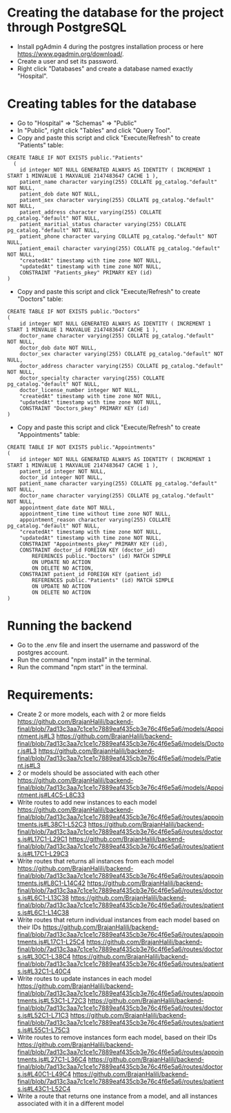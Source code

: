 # Creating the database for the project through PostgreSQL
* Install pgAdmin 4 during the postgres installation process or here https://www.pgadmin.org/download/.
* Create a user and set its password.
* Right click "Databases" and create a database named exactly "Hospital".

# Creating tables for the database
* Go to "Hospital" => "Schemas" => "Public"
* In "Public", right click "Tables" and click "Query Tool".
* Copy and paste this script and click "Execute/Refresh" to create "Patients" table:
~~~
CREATE TABLE IF NOT EXISTS public."Patients"
  (
    id integer NOT NULL GENERATED ALWAYS AS IDENTITY ( INCREMENT 1 START 1 MINVALUE 1 MAXVALUE 2147483647 CACHE 1 ),
    patient_name character varying(255) COLLATE pg_catalog."default" NOT NULL,
    patient_dob date NOT NULL,
    patient_sex character varying(255) COLLATE pg_catalog."default" NOT NULL,
    patient_address character varying(255) COLLATE pg_catalog."default" NOT NULL,
    patient_maritial_status character varying(255) COLLATE pg_catalog."default" NOT NULL,
    patient_phone character varying COLLATE pg_catalog."default" NOT NULL,
    patient_email character varying(255) COLLATE pg_catalog."default" NOT NULL,
    "createdAt" timestamp with time zone NOT NULL,
    "updatedAt" timestamp with time zone NOT NULL,
    CONSTRAINT "Patients_pkey" PRIMARY KEY (id)
)
~~~
* Copy and paste this script and click "Execute/Refresh" to create "Doctors" table:
~~~
CREATE TABLE IF NOT EXISTS public."Doctors"
(
    id integer NOT NULL GENERATED ALWAYS AS IDENTITY ( INCREMENT 1 START 1 MINVALUE 1 MAXVALUE 2147483647 CACHE 1 ),
    doctor_name character varying(255) COLLATE pg_catalog."default" NOT NULL,
    doctor_dob date NOT NULL,
    doctor_sex character varying(255) COLLATE pg_catalog."default" NOT NULL,
    doctor_address character varying(255) COLLATE pg_catalog."default" NOT NULL,
    doctor_specialty character varying(255) COLLATE pg_catalog."default" NOT NULL,
    doctor_license_number integer NOT NULL,
    "createdAt" timestamp with time zone NOT NULL,
    "updatedAt" timestamp with time zone NOT NULL,
    CONSTRAINT "Doctors_pkey" PRIMARY KEY (id)
)
~~~
* Copy and paste this script and click "Execute/Refresh" to create "Appointments" table:
~~~
CREATE TABLE IF NOT EXISTS public."Appointments"
(
    id integer NOT NULL GENERATED ALWAYS AS IDENTITY ( INCREMENT 1 START 1 MINVALUE 1 MAXVALUE 2147483647 CACHE 1 ),
    patient_id integer NOT NULL,
    doctor_id integer NOT NULL,
    patient_name character varying(255) COLLATE pg_catalog."default" NOT NULL,
    doctor_name character varying(255) COLLATE pg_catalog."default" NOT NULL,
    appointment_date date NOT NULL,
    appointment_time time without time zone NOT NULL,
    appointment_reason character varying(255) COLLATE pg_catalog."default" NOT NULL,
    "createdAt" timestamp with time zone NOT NULL,
    "updatedAt" timestamp with time zone NOT NULL,
    CONSTRAINT "Appointments_pkey" PRIMARY KEY (id),
    CONSTRAINT doctor_id FOREIGN KEY (doctor_id)
        REFERENCES public."Doctors" (id) MATCH SIMPLE
        ON UPDATE NO ACTION
        ON DELETE NO ACTION,
    CONSTRAINT patient_id FOREIGN KEY (patient_id)
        REFERENCES public."Patients" (id) MATCH SIMPLE
        ON UPDATE NO ACTION
        ON DELETE NO ACTION
)
~~~
# Running the backend
* Go to the .env file and insert the username and password of the postgres account.
* Run the command "npm install" in the terminal.
* Run the command "npm start" in the terminal.

# Requirements:
* Create 2 or more models, each with 2 or more fields
https://github.com/BrajanHalili/backend-final/blob/7ad13c3aa7c1ce1c7889eaf435cb3e76c4f6e5a6/models/Appointment.js#L3
https://github.com/BrajanHalili/backend-final/blob/7ad13c3aa7c1ce1c7889eaf435cb3e76c4f6e5a6/models/Doctor.js#L3
https://github.com/BrajanHalili/backend-final/blob/7ad13c3aa7c1ce1c7889eaf435cb3e76c4f6e5a6/models/Patient.js#L3
* 2 or models should be associated with each other
https://github.com/BrajanHalili/backend-final/blob/7ad13c3aa7c1ce1c7889eaf435cb3e76c4f6e5a6/models/Appointment.js#L4C5-L8C33
* Write routes to add new instances to each model
https://github.com/BrajanHalili/backend-final/blob/7ad13c3aa7c1ce1c7889eaf435cb3e76c4f6e5a6/routes/appointments.js#L38C1-L52C3
https://github.com/BrajanHalili/backend-final/blob/7ad13c3aa7c1ce1c7889eaf435cb3e76c4f6e5a6/routes/doctors.js#L17C1-L29C1
https://github.com/BrajanHalili/backend-final/blob/7ad13c3aa7c1ce1c7889eaf435cb3e76c4f6e5a6/routes/patients.js#L17C1-L29C3
* Write routes that returns all instances from each model
https://github.com/BrajanHalili/backend-final/blob/7ad13c3aa7c1ce1c7889eaf435cb3e76c4f6e5a6/routes/appointments.js#L8C1-L14C42
https://github.com/BrajanHalili/backend-final/blob/7ad13c3aa7c1ce1c7889eaf435cb3e76c4f6e5a6/routes/doctors.js#L6C1-L13C38
https://github.com/BrajanHalili/backend-final/blob/7ad13c3aa7c1ce1c7889eaf435cb3e76c4f6e5a6/routes/patients.js#L6C1-L14C38
* Write routes that return individual instances from each model based on their IDs
https://github.com/BrajanHalili/backend-final/blob/7ad13c3aa7c1ce1c7889eaf435cb3e76c4f6e5a6/routes/appointments.js#L17C1-L25C4
https://github.com/BrajanHalili/backend-final/blob/7ad13c3aa7c1ce1c7889eaf435cb3e76c4f6e5a6/routes/doctors.js#L30C1-L38C4
https://github.com/BrajanHalili/backend-final/blob/7ad13c3aa7c1ce1c7889eaf435cb3e76c4f6e5a6/routes/patients.js#L32C1-L40C4
* Write routes to update instances in each model
https://github.com/BrajanHalili/backend-final/blob/7ad13c3aa7c1ce1c7889eaf435cb3e76c4f6e5a6/routes/appointments.js#L53C1-L72C3
https://github.com/BrajanHalili/backend-final/blob/7ad13c3aa7c1ce1c7889eaf435cb3e76c4f6e5a6/routes/doctors.js#L52C1-L71C3
https://github.com/BrajanHalili/backend-final/blob/7ad13c3aa7c1ce1c7889eaf435cb3e76c4f6e5a6/routes/patients.js#L55C1-L75C3
* Write routes to remove instances form each model, based on their IDs
https://github.com/BrajanHalili/backend-final/blob/7ad13c3aa7c1ce1c7889eaf435cb3e76c4f6e5a6/routes/appointments.js#L27C1-L36C4
https://github.com/BrajanHalili/backend-final/blob/7ad13c3aa7c1ce1c7889eaf435cb3e76c4f6e5a6/routes/doctors.js#L40C1-L49C4
https://github.com/BrajanHalili/backend-final/blob/7ad13c3aa7c1ce1c7889eaf435cb3e76c4f6e5a6/routes/patients.js#L43C1-L52C4
* Write a route that returns one instance from a model, and all instances associated with it in a different model
